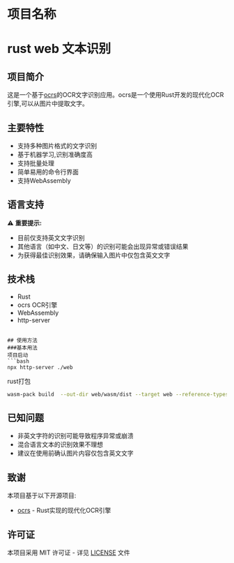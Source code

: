 # 项目名称
# rust web 文本识别

## 项目简介
这是一个基于[ocrs](https://github.com/robertknight/ocrs)的OCR文字识别应用。ocrs是一个使用Rust开发的现代化OCR引擎,可以从图片中提取文字。

## 主要特性
- 支持多种图片格式的文字识别
- 基于机器学习,识别准确度高
- 支持批量处理
- 简单易用的命令行界面
- 支持WebAssembly

## 语言支持
⚠️ **重要提示:**
- 目前仅支持英文文字识别
- 其他语言（如中文、日文等）的识别可能会出现异常或错误结果
- 为获得最佳识别效果，请确保输入图片中仅包含英文文字

## 技术栈
- Rust
- ocrs OCR引擎
- WebAssembly
- http-server
```

## 使用方法
###基本用法
项目启动
```bash
npx http-server ./web
```
rust打包
```bash
wasm-pack build  --out-dir web/wasm/dist --target web --reference-types --weak-refs
```


## 已知问题
- 非英文字符的识别可能导致程序异常或崩溃
- 混合语言文本的识别效果不理想
- 建议在使用前确认图片内容仅包含英文文字

## 致谢
本项目基于以下开源项目:
- [ocrs](https://github.com/robertknight/ocrs) - Rust实现的现代化OCR引擎

## 许可证
本项目采用 MIT 许可证 - 详见 [LICENSE](LICENSE) 文件
